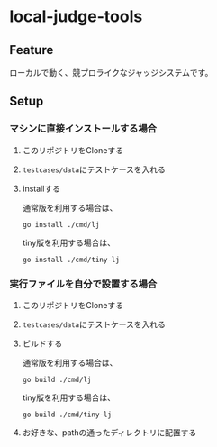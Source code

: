 # local-judge-tools

## Feature
ローカルで動く、競プロライクなジャッジシステムです。

## Setup

### マシンに直接インストールする場合

1. このリポジトリをCloneする
1. `testcases/data`にテストケースを入れる
1. installする

    通常版を利用する場合は、
    ```
    go install ./cmd/lj
    ```
    tiny版を利用する場合は、
    ```
    go install ./cmd/tiny-lj
    ```

### 実行ファイルを自分で設置する場合
1. このリポジトリをCloneする
1. `testcases/data`にテストケースを入れる
1. ビルドする

    通常版を利用する場合は、
    ```
    go build ./cmd/lj
    ```
    tiny版を利用する場合は、
    ```
    go build ./cmd/tiny-lj
    ```
1. お好きな、pathの通ったディレクトリに配置する
